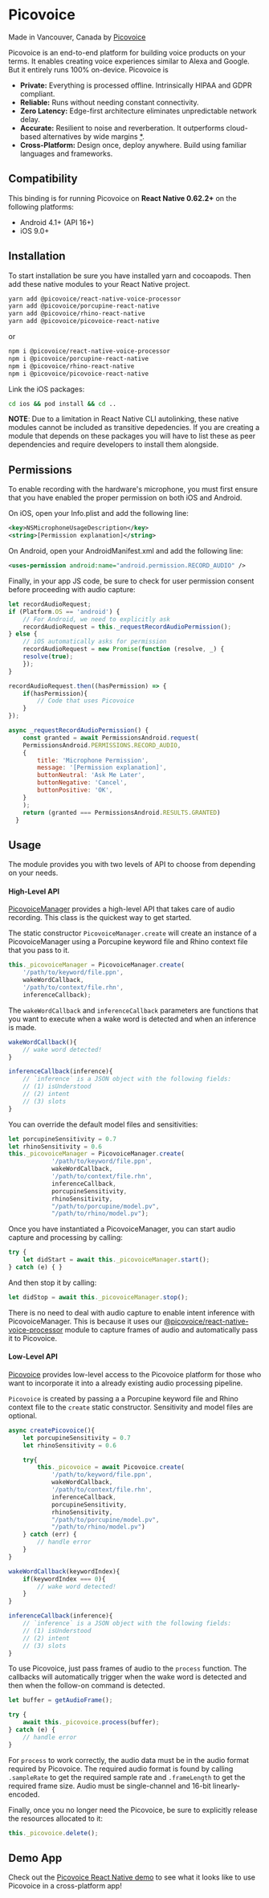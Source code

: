 # Picovoice

Made in Vancouver, Canada by [Picovoice](https://picovoice.ai)

Picovoice is an end-to-end platform for building voice products on your terms. It enables creating voice experiences
similar to Alexa and Google. But it entirely runs 100% on-device. Picovoice is

- **Private:** Everything is processed offline. Intrinsically HIPAA and GDPR compliant.
- **Reliable:** Runs without needing constant connectivity.
- **Zero Latency:** Edge-first architecture eliminates unpredictable network delay.
- **Accurate:** Resilient to noise and reverberation. It outperforms cloud-based alternatives by wide margins
[*](https://github.com/Picovoice/speech-to-intent-benchmark#results).
- **Cross-Platform:** Design once, deploy anywhere. Build using familiar languages and frameworks.

## Compatibility

This binding is for running Picovoice on **React Native 0.62.2+** on the following platforms:

- Android 4.1+ (API 16+)
- iOS 9.0+

## Installation

To start installation be sure you have installed yarn and cocoapods. Then add these native modules to your React Native project.

```sh
yarn add @picovoice/react-native-voice-processor
yarn add @picovoice/porcupine-react-native
yarn add @picovoice/rhino-react-native
yarn add @picovoice/picovoice-react-native
```
or
```sh
npm i @picovoice/react-native-voice-processor
npm i @picovoice/porcupine-react-native
npm i @picovoice/rhino-react-native
npm i @picovoice/picovoice-react-native
```

Link the iOS packages:

```sh
cd ios && pod install && cd ..
```

**NOTE**: Due to a limitation in React Native CLI autolinking, these native modules cannot be included as transitive depedencies. If you are creating a module that depends on these packages you will have to list these as peer dependencies and require developers to install them alongside.

## Permissions

To enable recording with the hardware's microphone, you must first ensure that you have enabled the proper permission on both iOS and Android.

On iOS, open your Info.plist and add the following line:
```xml
<key>NSMicrophoneUsageDescription</key>
<string>[Permission explanation]</string>
```

On Android, open your AndroidManifest.xml and add the following line:
```xml
<uses-permission android:name="android.permission.RECORD_AUDIO" />
```

Finally, in your app JS code, be sure to check for user permission consent before proceeding with audio capture:
```javascript
let recordAudioRequest;
if (Platform.OS == 'android') {
    // For Android, we need to explicitly ask
    recordAudioRequest = this._requestRecordAudioPermission();
} else {
    // iOS automatically asks for permission
    recordAudioRequest = new Promise(function (resolve, _) {
    resolve(true);
    });
}

recordAudioRequest.then((hasPermission) => {
    if(hasPermission){
        // Code that uses Picovoice
    }
});

async _requestRecordAudioPermission() {
    const granted = await PermissionsAndroid.request(
    PermissionsAndroid.PERMISSIONS.RECORD_AUDIO,
    {
        title: 'Microphone Permission',
        message: '[Permission explanation]',
        buttonNeutral: 'Ask Me Later',
        buttonNegative: 'Cancel',
        buttonPositive: 'OK',
    }
    );
    return (granted === PermissionsAndroid.RESULTS.GRANTED)
  }
```

## Usage

The module provides you with two levels of API to choose from depending on your needs.

#### High-Level API

[PicovoiceManager](/sdk/react-native/src/picovoicemanager.tsx) provides a high-level API that takes care of
audio recording. This class is the quickest way to get started.

The static constructor `PicovoiceManager.create` will create an instance of a PicovoiceManager using a Porcupine keyword file and Rhino context file that you pass to it.
```javascript
this._picovoiceManager = PicovoiceManager.create(
    '/path/to/keyword/file.ppn',
    wakeWordCallback,
    '/path/to/context/file.rhn',
    inferenceCallback);
```

The `wakeWordCallback` and `inferenceCallback` parameters are functions that you want to execute when a wake word is detected and when an inference is made.

```javascript
wakeWordCallback(){    
    // wake word detected!
}

inferenceCallback(inference){
    // `inference` is a JSON object with the following fields:
    // (1) isUnderstood
    // (2) intent
    // (3) slots
}
```

You can override the default model files and sensitivities:
```javascript
let porcupineSensitivity = 0.7
let rhinoSensitivity = 0.6
this._picovoiceManager = PicovoiceManager.create(
            '/path/to/keyword/file.ppn',
            wakeWordCallback,
            '/path/to/context/file.rhn',
            inferenceCallback,
            porcupineSensitivity,
            rhinoSensitivity,
            "/path/to/porcupine/model.pv",
            "/path/to/rhino/model.pv");
```

Once you have instantiated a PicovoiceManager, you can start audio capture and processing by calling:

```javascript
try {
    let didStart = await this._picovoiceManager.start();
} catch (e) { }
```

And then stop it by calling:

```javascript
let didStop = await this._picovoiceManager.stop();
```

There is no need to deal with audio capture to enable intent inference with PicovoiceManager.
This is because it uses our
[@picovoice/react-native-voice-processor](https://github.com/Picovoice/react-native-voice-processor/)
module to capture frames of audio and automatically pass it to Picovoice.

#### Low-Level API

[Picovoice](/sdk/react-native/src/picovoice.tsx) provides low-level access to the Picovoice platform for those
who want to incorporate it into a already existing audio processing pipeline.

`Picovoice` is created by passing a a Porcupine keyword file and Rhino context file to the `create` static constructor. Sensitivity and model files are optional.

```javascript
async createPicovoice(){
    let porcupineSensitivity = 0.7
    let rhinoSensitivity = 0.6

    try{
        this._picovoice = await Picovoice.create(
            '/path/to/keyword/file.ppn',
            wakeWordCallback,
            '/path/to/context/file.rhn',
            inferenceCallback,
            porcupineSensitivity,
            rhinoSensitivity,
            "/path/to/porcupine/model.pv",
            "/path/to/rhino/model.pv")
    } catch (err) {
        // handle error
    }
}

wakeWordCallback(keywordIndex){
    if(keywordIndex === 0){
        // wake word detected!
    }
}

inferenceCallback(inference){
    // `inference` is a JSON object with the following fields:
    // (1) isUnderstood
    // (2) intent
    // (3) slots
}
```

To use Picovoice, just pass frames of audio to the `process` function. The callbacks will automatically trigger when the wake word is detected and then when the follow-on command is detected.

```javascript
let buffer = getAudioFrame();

try {
    await this._picovoice.process(buffer);
} catch (e) {
    // handle error
}
```

For `process` to work correctly, the audio data must be in the audio format required by Picovoice.
The required audio format is found by calling `.sampleRate` to get the required sample rate and `.frameLength` to get the required frame size. Audio must be single-channel and 16-bit linearly-encoded.

Finally, once you no longer need the Picovoice, be sure to explicitly release the resources allocated to it:

```javascript
this._picovoice.delete();
```

## Demo App

Check out the [Picovoice React Native demo](/demo/react-native) to see what it looks like to use Picovoice in a cross-platform app!

